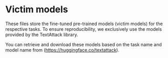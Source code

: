 
# Victim models

These files store the fine-tuned pre-trained models (victim models) for the respective tasks. To ensure reproducibility, we exclusively use the models provided by the TextAttack library.

You can retrieve and download these models based on the task name and model name from (https://huggingface.co/textattack).